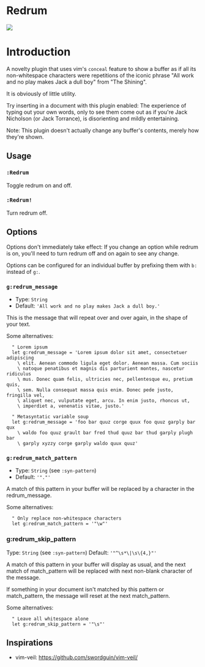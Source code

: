 # Redrum

![](https://raw.github.com/shayneholmes/i/master/redrum.png)

# Introduction

A novelty plugin that uses vim's `conceal` feature to show a buffer as if all
its non-whitespace characters were repetitions of the iconic phrase "All work
and no play makes Jack a dull boy" from "The Shining".

It is obviously of little utility.

Try inserting in a document with this plugin enabled: The experience of typing
out your own words, only to see them come out as if you're Jack Nicholson (or
Jack Torrance), is disorienting and mildly entertaining.

Note: This plugin doesn't actually change any buffer's contents, merely how
they're shown.

## Usage

### `:Redrum`

  Toggle redrum on and off.

### `:Redrum!`

  Turn redrum off.

## Options

Options don't immediately take effect: If you change an option while redrum is
on, you'll need to turn redrum off and on again to see any change.

Options can be configured for an individual buffer by prefixing them with `b:`
instead of `g:`.

### `g:redrum_message`

  - Type: `String`
  - Default: `'All work and no play makes Jack a dull boy.'`

  This is the message that will repeat over and over again, in the shape of
  your text.

  Some alternatives:

  ```
    " Lorem ipsum
    let g:redrum_message = 'Lorem ipsum dolor sit amet, consectetuer adipiscing
      \ elit. Aenean commodo ligula eget dolor. Aenean massa. Cum sociis
      \ natoque penatibus et magnis dis parturient montes, nascetur ridiculus
      \ mus. Donec quam felis, ultricies nec, pellentesque eu, pretium quis,
      \ sem. Nulla consequat massa quis enim. Donec pede justo, fringilla vel,
      \ aliquet nec, vulputate eget, arcu. In enim justo, rhoncus ut,
      \ imperdiet a, venenatis vitae, justo.'

    " Metasyntatic variable soup
    let g:redrum_message = 'foo bar quuz corge quux foo quuz garply bar qux
      \ waldo foo quuz grault bar fred thud quuz bar thud garply plugh bar
      \ garply xyzzy corge garply waldo quux quuz'
  ```

### `g:redrum_match_pattern`

  - Type: `String` (see `:syn-pattern`)
  - Default: `'"."'`

  A match of this pattern in your buffer will be replaced by a character in
  the redrum_message.

  Some alternatives:
  ```
    " Only replace non-whitespace characters
    let g:redrum_match_pattern = '"\w"'
  ```

### g:redrum_skip_pattern

  Type: `String` (see `:syn-pattern`)
  Default: `'"^\s*\|\s\{4,}"'`

  A match of this pattern in your buffer will display as usual, and the next
  match of match_pattern will be replaced with next non-blank character of the
  message.

  If something in your document isn't matched by this pattern or
  match_pattern, the message will reset at the next match_pattern.

  Some alternatives:

  ```
    " Leave all whitespace alone
    let g:redrum_skip_pattern = '"\s"'
  ```

## Inspirations

 * vim-veil: https://github.com/swordguin/vim-veil/
